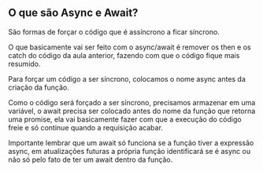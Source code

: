 ## O que são Async e Await?

São formas de forçar o código que é assíncrono a ficar síncrono.

O que basicamente vai ser feito com o async/await é remover os then e os catch do código da aula anterior, fazendo com que o código fique mais resumido.

Para forçar um código a ser síncrono, colocamos o nome async antes da criação da função.

Como o código será forçado a ser síncrono, precisamos armazenar em uma variável, o await precisa ser colocado antes do nome da função que retorna uma promise, ela vai basicamente fazer com que a execução do código freie e só continue quando a requisição acabar.

Importante lembrar que um await só funciona se a função tiver a expressão async, em atualizações futuras a própria função identificará se é async ou não só pelo fato de ter um await dentro da função.
